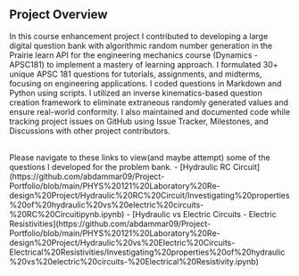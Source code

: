 ## Project Overview
In this course enhancement project I contributed to developing a large digital question bank with algorithmic random number generation in the Prairie learn API for the engineering mechanics course (Dynamics - APSC181) to implement a mastery of learning approach. I formulated 30+ unique APSC 181 questions for tutorials, assignments, and midterms, focusing on engineering applications. I coded questions in Markdown and Python using scripts. I utilized an inverse kinematics-based question creation framework to eliminate extraneous randomly generated values and ensure real-world conformity. I also maintained and documented code while tracking project issues on GitHub using Issue Tracker, Milestones, and Discussions with other project contributors.

<br>
Please navigate to these links to view(and maybe attempt) some of the questions I developed for the problem bank.
- [Hydraulic RC Circuit](https://github.com/abdammar09/Project-Portfolio/blob/main/PHYS%20121%20Laboratory%20Re-design%20Project/Hydraulic%20RC%20Circuit/Investigating%20properties%20of%20hydraulic%20vs%20electric%20circuits-%20RC%20Circuitipynb.ipynb)
- [Hydraulic vs Electric Circuits - Electric Resistivities](https://github.com/abdammar09/Project-Portfolio/blob/main/PHYS%20121%20Laboratory%20Re-design%20Project/Hydraulic%20vs%20Electric%20Circuits-Electrical%20Resistivities/Investigating%20properties%20of%20hydraulic%20vs%20electric%20circuits-%20Electrical%20Resistivity.ipynb)



